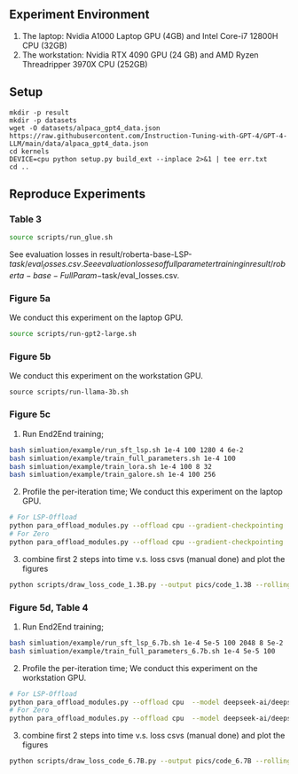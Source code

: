 ## Experiment Environment
1. The laptop: Nvidia A1000 Laptop GPU (4GB) and Intel Core-i7 12800H CPU (32GB)
2. The workstation: Nvidia RTX 4090 GPU (24 GB) and AMD Ryzen Threadripper 3970X CPU (252GB)

## Setup 
```
mkdir -p result
mkdir -p datasets
wget -O datasets/alpaca_gpt4_data.json https://raw.githubusercontent.com/Instruction-Tuning-with-GPT-4/GPT-4-LLM/main/data/alpaca_gpt4_data.json
cd kernels
DEVICE=cpu python setup.py build_ext --inplace 2>&1 | tee err.txt
cd ..
```

## Reproduce Experiments
### Table 3
```bash
source scripts/run_glue.sh
```

See evaluation losses in result/roberta-base-LSP-$task/eval_losses.csv.
See evaluation losses of full parameter training in result/roberta-base-FullParam-$task/eval_losses.csv.

### Figure 5a
We conduct this experiment on the laptop GPU.
```bash
source scripts/run-gpt2-large.sh
```
### Figure 5b
We conduct this experiment on the workstation GPU.
```
source scripts/run-llama-3b.sh
``` 

### Figure 5c


1. Run End2End training;
```bash
bash simluation/example/run_sft_lsp.sh 1e-4 100 1280 4 6e-2
bash simluation/example/train_full_parameters.sh 1e-4 100
bash simluation/example/train_lora.sh 1e-4 100 8 32
bash simluation/example/train_galore.sh 1e-4 100 256
```

2. Profile the per-iteration time;
We conduct this experiment on the laptop GPU.
```bash
# For LSP-Offload
python para_offload_modules.py --offload cpu --gradient-checkpointing  --model deepseek-ai/deepseek-coder-1.3b-base --compress-size 1280 --nnz 4  --sch-fcfs-process-delay 2 --sch-fcfs-h2d-delay 3 --sch-fcfs-upd-delay 4  --sch-fcfs-point 40 --sch-lcfs-d2h-delay 1000 --seq_len 384 --n_repeat 10 --compress --bs 1
# For Zero
python para_offload_modules.py --offload cpu --gradient-checkpointing  --model deepseek-ai/deepseek-coder-1.3b-base --n_repeat 10 --zero --bs 1
```
3. combine first 2 steps into time v.s. loss csvs (manual done) and plot the figures
```bash
python scripts/draw_loss_code_1.3B.py --output pics/code_1.3B --rolling 20 --hours 120
```
### Figure 5d, Table 4
1. Run End2End training;
```bash
bash simluation/example/run_sft_lsp_6.7b.sh 1e-4 5e-5 100 2048 8 5e-2
bash simluation/example/train_full_parameters_6.7b.sh 1e-4 5e-5 100
```

2. Profile the per-iteration time;
We conduct this experiment on the workstation GPU.
```bash
# For LSP-Offload
python para_offload_modules.py --offload cpu  --model deepseek-ai/deepseek-coder-6.7b-base --compress-size 2048 --nnz 8  --sch-fcfs-process-delay 1 --sch-fcfs-h2d-delay 2 --sch-fcfs-upd-delay 2  --sch-fcfs-point 10 --seq_len 1024 --n_repeat 10 --compress --bs 4 --gradient-checkpoint
# For Zero
python para_offload_modules.py --offload cpu  --model deepseek-ai/deepseek-coder-6.7b-base --zero --bs 4 --gradient-checkpoint
```
3. combine first 2 steps into time v.s. loss csvs (manual done) and plot the figures
```bash
python scripts/draw_loss_code_6.7B.py --output pics/code_6.7B --rolling 20
```
